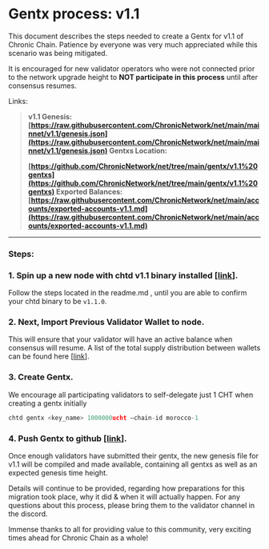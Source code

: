 # Gentx process:  v1.1

This document describes the steps needed to create a Gentx for v1.1 of Chronic Chain. Patience by everyone was very much appreciated while this scenario was being mitigated.

It is encouraged for new validator operators who were not connected prior to the network upgrade height to **NOT participate in this process** until after consensus resumes. 

Links:

> **v1.1 Genesis: [https://raw.githubusercontent.com/ChronicNetwork/net/main/mainnet/v1.1/genesis.json](https://raw.githubusercontent.com/ChronicNetwork/net/main/mainnet/v1.1/genesis.json)
Gentxs Location:**
> 
> 
> **[https://github.com/ChronicNetwork/net/tree/main/gentx/v1.1%20gentxs](https://github.com/ChronicNetwork/net/tree/main/gentx/v1.1%20gentxs)
> Exported Balances:
> [https://raw.githubusercontent.com/ChronicNetwork/net/main/accounts/exported-accounts-v1.1.md](https://raw.githubusercontent.com/ChronicNetwork/net/main/accounts/exported-accounts-v1.1.md)**
> 

****

### Steps:

### 1. Spin up a new node with chtd v1.1 binary installed [[link](https://github.com/ChronicNetwork/cht)].

Follow the steps located in the readme.md , until you are able to confirm your chtd binary to be `v1.1.0`.

### 2. Next, Import Previous Validator Wallet to node.

This will ensure that your validator will have an active balance when consensus will resume. 
A list of the total supply distribution between wallets can be found here [[link](https://raw.githubusercontent.com/ChronicNetwork/net/main/accounts/exported-accounts-v1.1.md)].

### 3. Create Gentx.

We encourage all participating validators to self-delegate just 1 CHT when creating a gentx initially

```jsx
chtd gentx <key_name> 1000000ucht —chain-id morocco-1

```

### 4. Push Gentx to github [[link](https://github.com/ChronicNetwork/net/tree/main/gentx/v1.1%20gentxs)].

Once enough validators have submitted their gentx, the new genesis file for v1.1 will be compiled and made available, containing all gentxs as well as an expected genesis time height.

Details will continue to be provided, regarding how preparations for this migration took place, why it did & when it will actually happen. For any questions about this process, please bring them to the validator channel in the discord.

Immense thanks to all for providing value to this community, very exciting times ahead for Chronic Chain as a whole!
